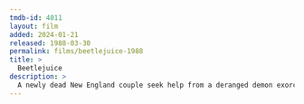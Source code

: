 ```yaml
---
tmdb-id: 4011
layout: film
added: 2024-01-21
released: 1988-03-30
permalink: films/beetlejuice-1988
title: >
  Beetlejuice
description: >
  A newly dead New England couple seek help from a deranged demon exorcist to scare an affluent New York family out of their home.
---
```

